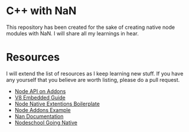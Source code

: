 # C++ with NaN

This repository has been created for the sake of creating native node modules with NaN. I will
share all my learnings in hear.

# Resources

I will extend the list of resources as I keep learning new stuff. If you have any yourself that you believe are worth listing, please do a pull request.

- [Node API on Addons](https://nodejs.org/api/addons.html)
- [V8 Embedded Guide](https://github.com/v8/v8/wiki/Embedder's-Guide)
- [Node Native Extentions Boilerplate](https://github.com/fcanas/node-native-boilerplate)
- [Node Addons Example](https://github.com/nodejs/node-addon-examples)
- [Nan Documentation](https://github.com/nodejs/nan#readme)
- [Nodeschool Going Native](https://nodeschool.io/#goingnative)
